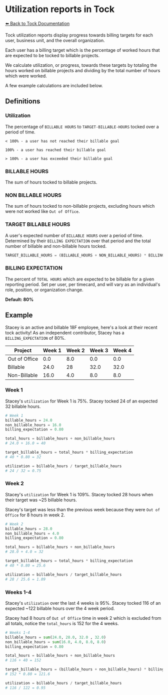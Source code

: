 # Utilization reports in Tock

[:arrow_left: Back to Tock Documentation](../docs)


Tock utilization reports display progress towards billing targets
for each user, business unit, and the overall organization.

Each user has a billing target which is the percentage of worked hours that are expected to be tocked to billable projects.

We calculate utilization, or progress, towards these targets by totaling the hours worked on billable projects and dividing by the total number of hours which were worked.

A few example calculations are included below.

## Definitions

### Utilization
The percentage of `BILLABLE HOURS` to `TARGET-BILLABLE-HOURS` tocked over a period of time.

    < 100% - a user has not reached their billable goal

    100% - a user has reached their billable goal

    > 100% - a user has exceeded their billable goal

### BILLABLE HOURS
The sum of hours tocked to billable projects.

### NON BILLABLE HOURS
The sum of hours tocked to non-billable projects, excluding hours which were not worked like `Out of Office`.

### TARGET BILLABLE HOURS
A user's expected number of `BILLABLE HOURS` over a period of time. Determined by their `BILLING EXPECTATION` over that period and the total number of billable and non-billable hours tocked.

```python
TARGET_BILLABLE_HOURS = (BILLABLE_HOURS + NON_BILLABLE_HOURS) * BILLING_EXPECTATION
```

### BILLING EXPECTATION

The percent of `TOTAL HOURS` which are expected to be billable for a given reporting period. Set per user, per timecard, and will vary as an individual's role, position, or organization change.

**Default: 80%**

## Example

Stacey is an active and billable 18F employee, here's a look at their recent tock activity! As an independent contributor, Stacey has a `BILLING_EXPECTATION` of 80%.

Project | Week 1 | Week 2 | Week 3 | Week 4
--------|--------|--------|--------|--------
Out of Office| 0.0 | 8.0 | 0.0 | 0.0
Billable | 24.0 | 28 | 32.0 | 32.0
Non-Billable | 16.0 | 4.0 | 8.0 | 8.0

### Week 1
Stacey's `utilization` for Week 1 is 75%.
Stacey tocked 24 of an expected 32 billable hours.

```python
# Week 1
billable_hours = 24.0
non_billable_hours = 16.0
billing_expectation = 0.80

total_hours = billable_hours + non_billable_hours
# 24.0 + 16.0 = 40

target_billable_hours = total_hours * billing_expectation
# 40 * 0.80 = 32

utilization = billable_hours / target_billable_hours
# 24 / 32 = 0.75
```

### Week 2
Stacey's `utilization` for Week 1 is 109%.
Stacey tocked 28 hours when their target was ~25 billable hours.

Stacey's target was less than the previous week because they were `Out of Office` for 8 hours in week 2.

```python
# Week 2
billable_hours = 28.0
non_billable_hours = 4.0
billing_expectation = 0.80

total_hours = billable_hours + non_billable_hours
# 28.0 + 4.0 = 32

target_billable_hours = total_hours * billing_expectation
# 40 * 0.80 = 25.6

utilization = billable_hours / target_billable_hours
# 28 / 25.6 = 1.09
```

### Weeks 1-4
Stacey's `utilization` over the last 4 weeks is 95%. Stacey tocked 116 of an expected ~122 billable hours over the 4 week period.

Stacey had 8 hours of `Out of Office` time in week 2 which is excluded from all totals, notice the `total_hours` is 152 for the 4 weeks.

```python
# Weeks 1-4
billable_hours = sum(24.0, 28.0, 32.0 , 32.0)
non_billable_hours = sum(16.0, 4.0, 8.0, 8.0)
billing_expectation = 0.80

total_hours = billable_hours + non_billable_hours
# 116 + 40 = 152

target_billable_hours = (billable_hours + non_billable_hours) * billing_expectation
# 152 * 0.80 = 121.6

utilization = billable_hours / target_billable_hours
# 116 / 122 = 0.95
```
